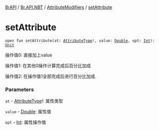 [BrAPI](../../index.md) / [Br.API.NBT](../index.md) / [AttributeModifiers](index.md) / [setAttribute](./set-attribute.md)

# setAttribute

`open fun setAttribute(at: `[`AttributeType`](../-attribute-type/index.md)`!, value: `[`Double`](https://kotlinlang.org/api/latest/jvm/stdlib/kotlin/-double/index.html)`, opt: `[`Int`](https://kotlinlang.org/api/latest/jvm/stdlib/kotlin/-int/index.html)`): `[`Unit`](https://kotlinlang.org/api/latest/jvm/stdlib/kotlin/-unit/index.html)

操作值0: 直接加上value

 操作值1: 在其他0操作计算完成后百分比加成

 操作值2: 在操作值1全部完成后进行百分比加成.

### Parameters

`at` - [AttributeType](../-attribute-type/index.md)!: 属性类型

`value` - [Double](https://kotlinlang.org/api/latest/jvm/stdlib/kotlin/-double/index.html): 属性值

`opt` - [Int](https://kotlinlang.org/api/latest/jvm/stdlib/kotlin/-int/index.html): 属性操作值
